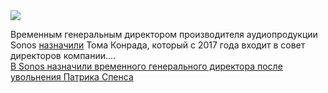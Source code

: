 <!--2025-01-14 12:29:03-->
<div class="yb">
  <div class="rss smaller1 habr"><img src="https://habrastorage.org/webt/f-/wc/il/f-wcilssbepvdbb3ngd7-d0gojo.jpeg" /><p>Временным генеральным директором производителя аудиопродукции Sonos <a href="https://www.theverge.com/2025/1/13/24342354/sonos-interim-ceo-tom-conrad-employee-letter" rel="noopener noreferrer nofollow">назначили</a> Тома Конрада, который с 2017 года входит в совет директоров компании.... <br><a class="light" href="https://habr.com/ru/news/873574/?utm_source=habrahabr&utm_medium=rss&utm_campaign=873574">В Sonos назначили временного генерального директора после увольнения Патрика Спенса</a></div>
</div>
